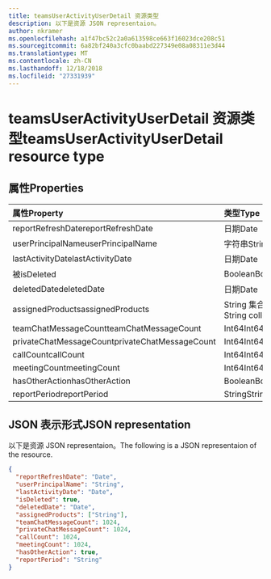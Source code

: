 ```yaml
---
title: teamsUserActivityUserDetail 资源类型
description: 以下是资源 JSON representaion。
author: nkramer
ms.openlocfilehash: a1f47bc52c2a0a613598ce663f16023dce208c51
ms.sourcegitcommit: 6a82bf240a3cfc0baabd227349e08a08311e3d44
ms.translationtype: MT
ms.contentlocale: zh-CN
ms.lasthandoff: 12/18/2018
ms.locfileid: "27331939"
---
```

# <a name="teamsuseractivityuserdetail-resource-type"></a><span data-ttu-id="e6ad7-103">teamsUserActivityUserDetail 资源类型</span><span class="sxs-lookup"><span data-stu-id="e6ad7-103">teamsUserActivityUserDetail resource type</span></span>

## <a name="properties"></a><span data-ttu-id="e6ad7-104">属性</span><span class="sxs-lookup"><span data-stu-id="e6ad7-104">Properties</span></span>

| <span data-ttu-id="e6ad7-105">属性</span><span class="sxs-lookup"><span data-stu-id="e6ad7-105">Property</span></span>                | <span data-ttu-id="e6ad7-106">类型</span><span class="sxs-lookup"><span data-stu-id="e6ad7-106">Type</span></span>              |
| :---------------------- | :---------------- |
| <span data-ttu-id="e6ad7-107">reportRefreshDate</span><span class="sxs-lookup"><span data-stu-id="e6ad7-107">reportRefreshDate</span></span>       | <span data-ttu-id="e6ad7-108">日期</span><span class="sxs-lookup"><span data-stu-id="e6ad7-108">Date</span></span>              |
| <span data-ttu-id="e6ad7-109">userPrincipalName</span><span class="sxs-lookup"><span data-stu-id="e6ad7-109">userPrincipalName</span></span>       | <span data-ttu-id="e6ad7-110">字符串</span><span class="sxs-lookup"><span data-stu-id="e6ad7-110">String</span></span>            |
| <span data-ttu-id="e6ad7-111">lastActivityDate</span><span class="sxs-lookup"><span data-stu-id="e6ad7-111">lastActivityDate</span></span>        | <span data-ttu-id="e6ad7-112">日期</span><span class="sxs-lookup"><span data-stu-id="e6ad7-112">Date</span></span>              |
| <span data-ttu-id="e6ad7-113">被</span><span class="sxs-lookup"><span data-stu-id="e6ad7-113">isDeleted</span></span>               | <span data-ttu-id="e6ad7-114">Boolean</span><span class="sxs-lookup"><span data-stu-id="e6ad7-114">Boolean</span></span>           |
| <span data-ttu-id="e6ad7-115">deletedDate</span><span class="sxs-lookup"><span data-stu-id="e6ad7-115">deletedDate</span></span>             | <span data-ttu-id="e6ad7-116">日期</span><span class="sxs-lookup"><span data-stu-id="e6ad7-116">Date</span></span>              |
| <span data-ttu-id="e6ad7-117">assignedProducts</span><span class="sxs-lookup"><span data-stu-id="e6ad7-117">assignedProducts</span></span>        | <span data-ttu-id="e6ad7-118">String 集合</span><span class="sxs-lookup"><span data-stu-id="e6ad7-118">String collection</span></span> |
| <span data-ttu-id="e6ad7-119">teamChatMessageCount</span><span class="sxs-lookup"><span data-stu-id="e6ad7-119">teamChatMessageCount</span></span>    | <span data-ttu-id="e6ad7-120">Int64</span><span class="sxs-lookup"><span data-stu-id="e6ad7-120">Int64</span></span>             |
| <span data-ttu-id="e6ad7-121">privateChatMessageCount</span><span class="sxs-lookup"><span data-stu-id="e6ad7-121">privateChatMessageCount</span></span> | <span data-ttu-id="e6ad7-122">Int64</span><span class="sxs-lookup"><span data-stu-id="e6ad7-122">Int64</span></span>             |
| <span data-ttu-id="e6ad7-123">callCount</span><span class="sxs-lookup"><span data-stu-id="e6ad7-123">callCount</span></span>               | <span data-ttu-id="e6ad7-124">Int64</span><span class="sxs-lookup"><span data-stu-id="e6ad7-124">Int64</span></span>             |
| <span data-ttu-id="e6ad7-125">meetingCount</span><span class="sxs-lookup"><span data-stu-id="e6ad7-125">meetingCount</span></span>            | <span data-ttu-id="e6ad7-126">Int64</span><span class="sxs-lookup"><span data-stu-id="e6ad7-126">Int64</span></span>             |
| <span data-ttu-id="e6ad7-127">hasOtherAction</span><span class="sxs-lookup"><span data-stu-id="e6ad7-127">hasOtherAction</span></span>          | <span data-ttu-id="e6ad7-128">Boolean</span><span class="sxs-lookup"><span data-stu-id="e6ad7-128">Boolean</span></span>           |
| <span data-ttu-id="e6ad7-129">reportPeriod</span><span class="sxs-lookup"><span data-stu-id="e6ad7-129">reportPeriod</span></span>            | <span data-ttu-id="e6ad7-130">String</span><span class="sxs-lookup"><span data-stu-id="e6ad7-130">String</span></span>            |

## <a name="json-representation"></a><span data-ttu-id="e6ad7-131">JSON 表示形式</span><span class="sxs-lookup"><span data-stu-id="e6ad7-131">JSON representation</span></span>

<span data-ttu-id="e6ad7-132">以下是资源 JSON representaion。</span><span class="sxs-lookup"><span data-stu-id="e6ad7-132">The following is a JSON representaion of the resource.</span></span>

<!-- {
  "blockType": "resource",
  "@odata.type": "microsoft.graph.teamsUserActivityUserDetail"
} -->

```json
{
  "reportRefreshDate": "Date", 
  "userPrincipalName": "String", 
  "lastActivityDate": "Date", 
  "isDeleted": true, 
  "deletedDate": "Date", 
  "assignedProducts": ["String"],
  "teamChatMessageCount": 1024, 
  "privateChatMessageCount": 1024, 
  "callCount": 1024, 
  "meetingCount": 1024, 
  "hasOtherAction": true, 
  "reportPeriod": "String"
}
```
